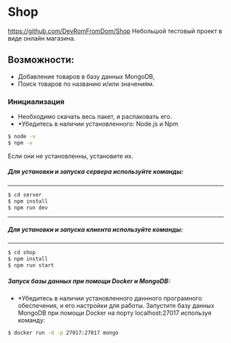 # Shop

https://github.com/DevRomFromDom/Shop
Небольшой тестовый проект в виде онлайн магазина.

## Возможности:

-   Добавление товаров в базу данных MongoDB,
-   Поиск товаров по названию и/или значениям.

### Инициализация

-   Необходимо скачать весь пакет, и распаковать его.
-   \*Убедитесь в наличии установленного: Node.js и Npm

```sh
$ node -v
$ npm -v
```

Если они не установленны, установите их.

##### Для установки и запуска сервера используйте команды:

---

```sh
$ cd server
$ npm install
$ npm run dev
```

---

##### Для установки и запуска клиента используйте команды:

---

```sh
$ cd shop
$ npm install
$ npm run start
```

##### Запуск базы данных при помощи Docker и MongoDB:

-   \*Убедитесь в наличии установленного даннного програмного обеспечения, и его настройки для работы.
    Запустите базу данных MongoDB при помощи Docker на порту localhost:27017 используя команду:

```sh
$ docker run -d -p 27017:27017 mongo
```

